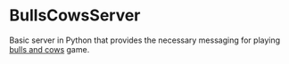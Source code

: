 # BullsCowsServer
Basic server in Python that provides the necessary messaging for playing [bulls and cows](https://en.wikipedia.org/wiki/Bulls_and_Cows) game.
